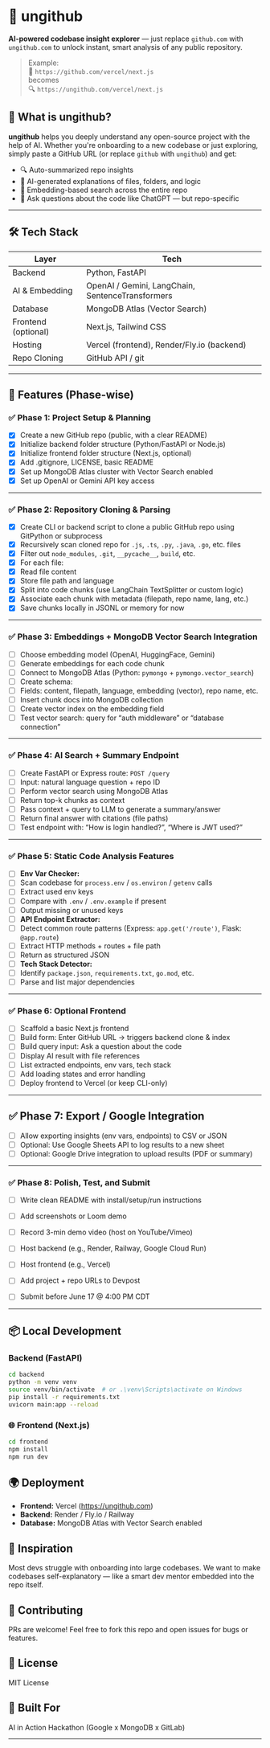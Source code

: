 # 🧠 ungithub

**AI-powered codebase insight explorer** — just replace `github.com` with `ungithub.com` to unlock instant, smart analysis of any public repository.

> Example:  
> 🔗 `https://github.com/vercel/next.js`  
> becomes  
> 🔍 `https://ungithub.com/vercel/next.js`


## 🚀 What is ungithub?

**ungithub** helps you deeply understand any open-source project with the help of AI. Whether you're onboarding to a new codebase or just exploring, simply paste a GitHub URL (or replace `github` with `ungithub`) and get:

- 🔍 Auto-summarized repo insights
- 🧠 AI-generated explanations of files, folders, and logic
- 🧩 Embedding-based search across the entire repo
- 📎 Ask questions about the code like ChatGPT — but repo-specific

---

## 🛠️ Tech Stack

| Layer        | Tech                          |
|-------------|-------------------------------|
| Backend      | Python, FastAPI               |
| AI & Embedding | OpenAI / Gemini, LangChain, SentenceTransformers |
| Database     | MongoDB Atlas (Vector Search) |
| Frontend (optional) | Next.js, Tailwind CSS          |
| Hosting      | Vercel (frontend), Render/Fly.io (backend) |
| Repo Cloning | GitHub API / git              |

---

## 🧰 Features (Phase-wise)
 
### ✅ Phase 1: Project Setup & Planning

- [x] Create a new GitHub repo (public, with a clear README)
- [x] Initialize backend folder structure (Python/FastAPI or Node.js)
- [x] Initialize frontend folder structure (Next.js, optional)
- [x] Add .gitignore, LICENSE, basic README
- [x] Set up MongoDB Atlas cluster with Vector Search enabled
- [x] Set up OpenAI or Gemini API key access

---

### ✅ Phase 2: Repository Cloning & Parsing

- [x] Create CLI or backend script to clone a public GitHub repo using GitPython or subprocess
- [x] Recursively scan cloned repo for `.js`, `.ts`, `.py`, `.java`, `.go`, etc. files
- [x] Filter out `node_modules`, `.git`, `__pycache__`, `build`, etc.
- [x] For each file:
- [x] Read file content
- [x] Store file path and language
- [x] Split into code chunks (use LangChain TextSplitter or custom logic)
- [x] Associate each chunk with metadata (filepath, repo name, lang, etc.)
- [x] Save chunks locally in JSONL or memory for now

---

### ✅ Phase 3: Embeddings + MongoDB Vector Search Integration

- [ ] Choose embedding model (OpenAI, HuggingFace, Gemini)
- [ ] Generate embeddings for each code chunk
- [ ] Connect to MongoDB Atlas (Python: `pymongo` + `pymongo.vector_search`)
- [ ] Create schema:
- [ ] Fields: content, filepath, language, embedding (vector), repo name, etc.
- [ ] Insert chunk docs into MongoDB collection
- [ ] Create vector index on the embedding field
- [ ] Test vector search: query for “auth middleware” or “database connection”

---

### ✅ Phase 4: AI Search + Summary Endpoint

- [ ] Create FastAPI or Express route: `POST /query`
- [ ] Input: natural language question + repo ID
- [ ] Perform vector search using MongoDB Atlas
- [ ] Return top-k chunks as context
- [ ] Pass context + query to LLM to generate a summary/answer
- [ ] Return final answer with citations (file paths)
- [ ] Test endpoint with: “How is login handled?”, “Where is JWT used?”

---

### ✅ Phase 5: Static Code Analysis Features

- [ ] **Env Var Checker:**
- [ ] Scan codebase for `process.env` / `os.environ` / `getenv` calls
- [ ] Extract used env keys
- [ ] Compare with `.env` / `.env.example` if present
- [ ] Output missing or unused keys
- [ ] **API Endpoint Extractor:**
- [ ] Detect common route patterns (Express: `app.get('/route')`, Flask: `@app.route`)
- [ ] Extract HTTP methods + routes + file path
- [ ] Return as structured JSON
- [ ] **Tech Stack Detector:**
- [ ] Identify `package.json`, `requirements.txt`, `go.mod`, etc.
- [ ] Parse and list major dependencies

---

### ✅ Phase 6: Optional Frontend

- [ ] Scaffold a basic Next.js frontend
- [ ] Build form: Enter GitHub URL → triggers backend clone & index
- [ ] Build query input: Ask a question about the code
- [ ] Display AI result with file references
- [ ] List extracted endpoints, env vars, tech stack
- [ ] Add loading states and error handling
- [ ] Deploy frontend to Vercel (or keep CLI-only)

---

## ✅ Phase 7: Export / Google Integration

- [ ] Allow exporting insights (env vars, endpoints) to CSV or JSON
- [ ] Optional: Use Google Sheets API to log results to a new sheet
- [ ] Optional: Google Drive integration to upload results (PDF or summary)

---

### ✅ Phase 8: Polish, Test, and Submit

- [ ] Write clean README with install/setup/run instructions
- [ ] Add screenshots or Loom demo
- [ ] Record 3-min demo video (host on YouTube/Vimeo)
- [ ] Host backend (e.g., Render, Railway, Google Cloud Run)
- [ ] Host frontend (e.g., Vercel)
- [ ] Add project + repo URLs to Devpost
- [ ] Submit before June 17 @ 4:00 PM CDT


---

## 📦 Local Development

### Backend (FastAPI)

```bash
cd backend
python -m venv venv
source venv/bin/activate  # or .\venv\Scripts\activate on Windows
pip install -r requirements.txt
uvicorn main:app --reload
```

### 🌐 Frontend (Next.js)

```bash
cd frontend
npm install
npm run dev
```

## 🌍 Deployment

- **Frontend:** Vercel (https://ungithub.com)
- **Backend:** Render / Fly.io / Railway
- **Database:** MongoDB Atlas with Vector Search enabled

## 🧠 Inspiration

Most devs struggle with onboarding into large codebases. We want to make codebases self-explanatory — like a smart dev mentor embedded into the repo itself.

## 🤝 Contributing

PRs are welcome! Feel free to fork this repo and open issues for bugs or features.

## 📄 License

MIT License

## 🙌 Built For

AI in Action Hackathon (Google x MongoDB x GitLab)

---